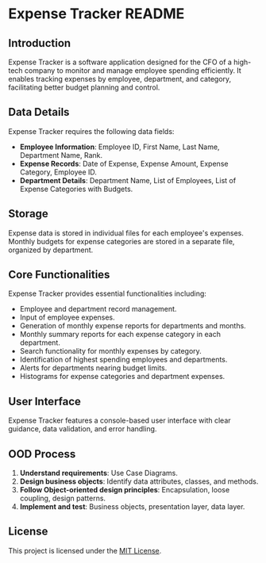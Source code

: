 # Expense Tracker README

## Introduction
Expense Tracker is a software application designed for the CFO of a high-tech company to monitor and manage employee spending efficiently. It enables tracking expenses by employee, department, and category, facilitating better budget planning and control.

## Data Details
Expense Tracker requires the following data fields:
- **Employee Information**: Employee ID, First Name, Last Name, Department Name, Rank.
- **Expense Records**: Date of Expense, Expense Amount, Expense Category, Employee ID.
- **Department Details**: Department Name, List of Employees, List of Expense Categories with Budgets.

## Storage
Expense data is stored in individual files for each employee's expenses. Monthly budgets for expense categories are stored in a separate file, organized by department.

## Core Functionalities
Expense Tracker provides essential functionalities including:
- Employee and department record management.
- Input of employee expenses.
- Generation of monthly expense reports for departments and months.
- Monthly summary reports for each expense category in each department.
- Search functionality for monthly expenses by category.
- Identification of highest spending employees and departments.
- Alerts for departments nearing budget limits.
- Histograms for expense categories and department expenses.

## User Interface
Expense Tracker features a console-based user interface with clear guidance, data validation, and error handling.

## OOD Process
1. **Understand requirements**: Use Case Diagrams.
2. **Design business objects**: Identify data attributes, classes, and methods.
3. **Follow Object-oriented design principles**: Encapsulation, loose coupling, design patterns.
4. **Implement and test**: Business objects, presentation layer, data layer.

## License
This project is licensed under the [MIT License](LICENSE).
